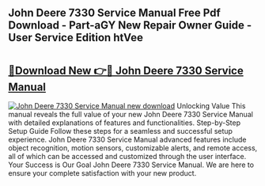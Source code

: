 ## John Deere 7330 Service Manual Free Pdf Download - Part-aGY New Repair Owner Guide - User Service Edition htVee

# <h2><a href="http://bc91018.oget.top/?id=John+Deere+7330+Service+Manual">🔗Download New 👉🔴 John Deere 7330 Service Manual</a></h2>

[![John Deere 7330 Service Manual new download](https://i.imgur.com/5g1atiW.png)](http://bc91018.oget.top/?id=John+Deere+7330+Service+Manual)
Unlocking Value This manual reveals the full value of your new John Deere 7330 Service Manual with detailed explanations of features and functionalities. Step-by-Step Setup Guide Follow these steps for a seamless and successful setup experience. John Deere 7330 Service Manual advanced features include object recognition, motion sensors, customizable alerts, and remote access, all of which can be accessed and customized through the user interface. Your Success is Our Goal John Deere 7330 Service Manual. We are here to ensure your complete satisfaction with your new product.
